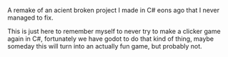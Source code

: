 
A remake of an acient broken project I made in C# eons ago that I never managed to fix.

This is just here to remember myself to never try to make a clicker game again in C#, fortunately we have godot to do that kind of thing, maybe someday this will turn into an actually fun game, but probably not.
